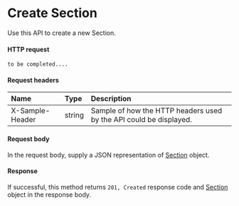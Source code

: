 # Create Section

Use this API to create a new Section.
#### HTTP request
```http
to be completed....
```
#### Request headers
| Name       | Type | Description|
|:---------------|:--------|:----------|
| X-Sample-Header  | string  | Sample of how the HTTP headers used by the API could be displayed.|

#### Request body
In the request body, supply a JSON representation of [Section]('../api/section.md') object.


#### Response
If successful, this method returns `201, Created` response code and [Section](../resources/section.md) object in the response body.
